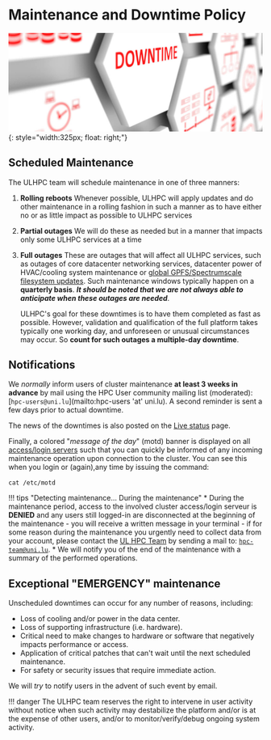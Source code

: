 # Maintenance and Downtime Policy


![](images/downtime.jpg){: style="width:325px; float: right;"}

## Scheduled Maintenance

The ULHPC team  will schedule maintenance in one of three manners:

1. __Rolling reboots__
   Whenever possible, ULHPC will apply updates and do other maintenance in a rolling fashion in such a manner as to have either no or as little impact as possible to ULHPC services
2. __Partial outages__
   We will do these as needed but in a manner that impacts only some ULHPC services at a time
3. __Full outages__
   These are outages that will affect all ULHPC services, such as outages of core datacenter networking services,  datacenter power of HVAC/cooling system maintenance or [global GPFS/Spectrumscale filesystem updates](../filesystems/gpfs.md).
   Such maintenance windows typically happen on a **quarterly basis**.
   **_It should be noted that we are not always able to anticipate when these outages are needed_**.

   ULHPC's goal for these downtimes is to have them completed as fast as possible.
   However, validation and qualification of the full platform takes typically one working day, and unforeseen or unusual circumstances may occur. So **count for such outages a multiple-day downtime**.

## Notifications

We _normally_ inform users of cluster maintenance **at least 3 weeks in advance** by mail using the HPC User community mailing list (moderated): [`hpc-users@uni.lu`](mailto:hpc-users 'at' uni.lu).
A second reminder is sent a few days prior to actual downtime.

The news of the downtimes is also posted on the [Live status](https://hpc.uni.lu/live-status/motd/) page.

Finally, a colored "_message of the day_" (motd) banner is displayed on all [access/login servers](../connect/access.md) such that you can quickly be informed of any incoming maintenance operation upon connection to the cluster.
You can see this when you login or (again),any time by issuing the command:

```console
cat /etc/motd
```

!!! tips "Detecting maintenance... During the maintenance"
    * During the maintenance period, access to the involved cluster access/login serveur is **DENIED** and any users still logged-in are disconnected at the beginning of the maintenance
         - you will receive a written message in your terminal
         - if for some reason during the maintenance you urgently need to collect data from your account, please contact the [UL HPC Team](mailto:hpc-team@uni.lu) by sending a mail to: [`hpc-team@uni.lu`](mailto:hpc-team@uni.lu).
     * We will notify you of the end of the maintenance with a summary of the performed operations.


## Exceptional "EMERGENCY"  maintenance

Unscheduled downtimes can occur for any number of reasons, including:

* Loss of cooling and/or power in the data center.
* Loss of supporting infrastructure (i.e. hardware).
* Critical need to make changes to hardware
or software that negatively impacts performance or access.
* Application of critical patches that can't wait until the next scheduled maintenance.
* For safety or security issues that require immediate action.

We will _try_ to notify users in the advent of such event by email.

!!! danger
    The ULHPC team reserves the right to intervene in user activity without notice when such activity may destabilize the platform and/or is at the expense of other users, and/or to monitor/verify/debug ongoing system activity.
